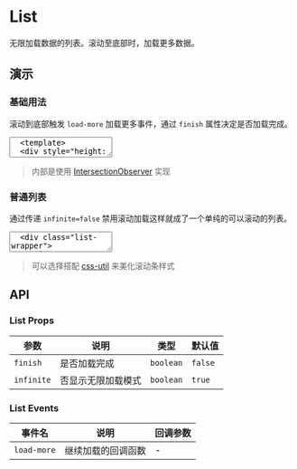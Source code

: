 # List

无限加载数据的列表。滚动至底部时，加载更多数据。

## 演示

<script setup>
  import { ref } from 'vue'
  import { List } from '../../src'

  const finish = ref(false)

  let max = ref(15)

  function handleLoadmore() {
    // 模拟数据加载
    setTimeout(() => {
      max.value = max.value + 15
      if (max.value >= 50) {
        finish.value = true
      }
    }, 1500);
  }
</script>

### 基础用法

滚动到底部触发 `load-more` 加载更多事件，通过 `finish` 属性决定是否加载完成。

<ClientOnly>
  <CodePreview>
  <textarea lang="vue">
  <template>
  <div style="height: 300px">
    <nt-list :finish="finish" @load-more="handleLoadmore">
      <div style="padding: 10px; border-bottom: 1px solid #dedede;" v-for="i in max" :key="i">{{ i }}</div>
    </nt-list>
  </div>
  </template>
  <script setup>
    import { ref } from 'vue'
    let max = ref(15)
    function handleLoadmore() {
      // 模拟数据加载
      setTimeout(() => {
        max.value = max.value + 15
        if (max.value >= 50) {
          finish.value = true
        }
      }, 1500);
    }
  </script>
  </textarea>
  <template #preview>
    <div class="list-wrapper">
      <List :finish="finish" @load-more="handleLoadmore">
        <div class="list-item" v-for="i in max" :key="i">{{ i }}</div>
      </List>
    </div>
  </template>
  </CodePreview>
</ClientOnly>

> 内部是使用 [IntersectionObserver](https://developer.mozilla.org/zh-CN/docs/Web/API/Intersection_Observer_API) 实现

### 普通列表

通过传递 `infinite=false` 禁用滚动加载这样就成了一个单纯的可以滚动的列表。

<ClientOnly>
  <CodePreview>
  <textarea lang="vue-html">
  <div class="list-wrapper">
    <List :infinite="false">
      <div class="list-item" v-for="i in 100" :key="i">{{ i }}</div>
    </List>
  </div>
  </textarea>
  <template #preview>
    <div class="list-wrapper">
      <List :infinite="false">
        <div class="list-item" v-for="i in 100" :key="i">{{ i }}</div>
      </List>
    </div>
  </template>
  </CodePreview>
</ClientOnly>

> 可以选择搭配 [css-util](/css-util#_3-滚动条样式) 来美化滚动条样式

## API

### List Props

<!-- prettier-ignore -->
| 参数 | 说明 | 类型 | 默认值 |
| --- | --- | --- | --- |
| `finish` | 是否加载完成 | `boolean` | `false` |
| `infinite` | 否显示无限加载模式 | `boolean` | `true` |

### List Events

<!-- prettier-ignore -->
| 事件名 | 说明 | 回调参数 |
| --- | --- | --- |
| `load-more` | 继续加载的回调函数 | - |
